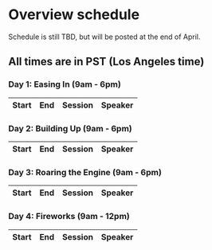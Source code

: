 # Overview schedule

Schedule is still TBD, but will be posted at the end of April.

## All times are in PST (Los Angeles time)

### Day 1: Easing In (9am - 6pm)

| Start | End | Session | Speaker |
|----|----| --------- | ------------------- |   


### Day 2: Building Up (9am - 6pm)

| Start | End | Session | Speaker |
|----|----| --------- | ------------------- |   


### Day 3: Roaring the Engine (9am - 6pm)

| Start | End | Session | Speaker |
|----|----| --------- | ------------------- |   

### Day 4: Fireworks (9am - 12pm)

| Start | End | Session | Speaker |
|----|----| --------- | ------------------- |   
